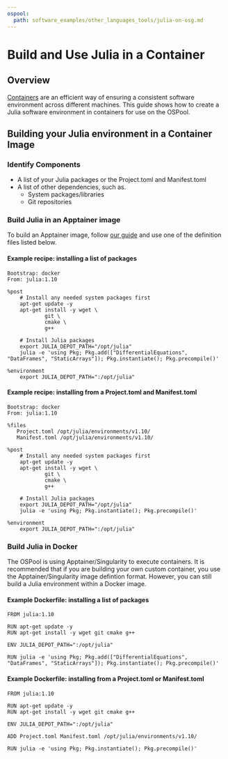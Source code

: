 ```yaml
---
ospool:
  path: software_examples/other_languages_tools/julia-on-osg.md
---
```


Build and Use Julia in a Container
====================================

## Overview

[Containers](htc_workloads/using_software/software-overview/#use-docker-and-apptainer-containers) are an efficient way of ensuring a consistent software environment across different machines. This guide shows how to create a Julia software environment in containers for use on the OSPool.

## Building your Julia environment in a Container Image

### Identify Components

* A list of your Julia packages or the Project.toml and Manifest.toml
* A list of other dependencies, such as.
   * System packages/libraries
   * Git repositories

### Build Julia in an Apptainer image

To build an Apptainer image, follow [our guide](htc_workloads/using_software/containers-singularity/) and use one of the definition files listed below.

#### Example recipe: installing a list of packages

```
Bootstrap: docker
From: julia:1.10

%post
    # Install any needed system packages first
    apt-get update -y
    apt-get install -y wget \
            git \
            cmake \
            g++

    # Install Julia packages
    export JULIA_DEPOT_PATH="/opt/julia"
    julia -e 'using Pkg; Pkg.add(["DifferentialEquations", "DataFrames", "StaticArrays"]); Pkg.instantiate(); Pkg.precompile()'

%environment
    export JULIA_DEPOT_PATH=":/opt/julia"
```

#### Example recipe: installing from a Project.toml and Manifest.toml

```
Bootstrap: docker
From: julia:1.10

%files
   Project.toml /opt/julia/environments/v1.10/
   Manifest.toml /opt/julia/environments/v1.10/

%post
    # Install any needed system packages first
    apt-get update -y
    apt-get install -y wget \
            git \
            cmake \
            g++

    # Install Julia packages
    export JULIA_DEPOT_PATH="/opt/julia"
    julia -e 'using Pkg; Pkg.instantiate(); Pkg.precompile()'

%environment
    export JULIA_DEPOT_PATH=":/opt/julia"
```

### Build Julia in Docker

The OSPool is using Apptainer/Singularity to execute containers. It is recommended that if you are building your own custom container, you use the Apptainer/Singularity image defintion format. However, you can still build a Julia environment within a Docker image.

#### Example Dockerfile: installing a list of packages

```
FROM julia:1.10

RUN apt-get update -y
RUN apt-get install -y wget git cmake g++

ENV JULIA_DEPOT_PATH=":/opt/julia"

RUN julia -e 'using Pkg; Pkg.add(["DifferentialEquations", "DataFrames", "StaticArrays"]); Pkg.instantiate(); Pkg.precompile()'
```

#### Example Dockerfile: installing from a Project.toml or Manifest.toml

```
FROM julia:1.10

RUN apt-get update -y
RUN apt-get install -y wget git cmake g++

ENV JULIA_DEPOT_PATH=":/opt/julia"

ADD Project.toml Manifest.toml /opt/julia/environments/v1.10/

RUN julia -e 'using Pkg; Pkg.instantiate(); Pkg.precompile()'
```